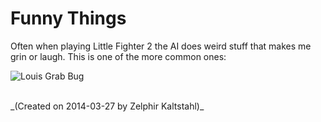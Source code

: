 # Funny Things
 
Often when playing Little Fighter 2 the AI does weird stuff that makes me grin or laugh. This is one of the more common ones:

![Louis Grab Bug](../static/images/lf2/2390508_orig.gif "Louis Grab Bug")

<br>
_(Created on 2014-03-27 by Zelphir Kaltstahl)_